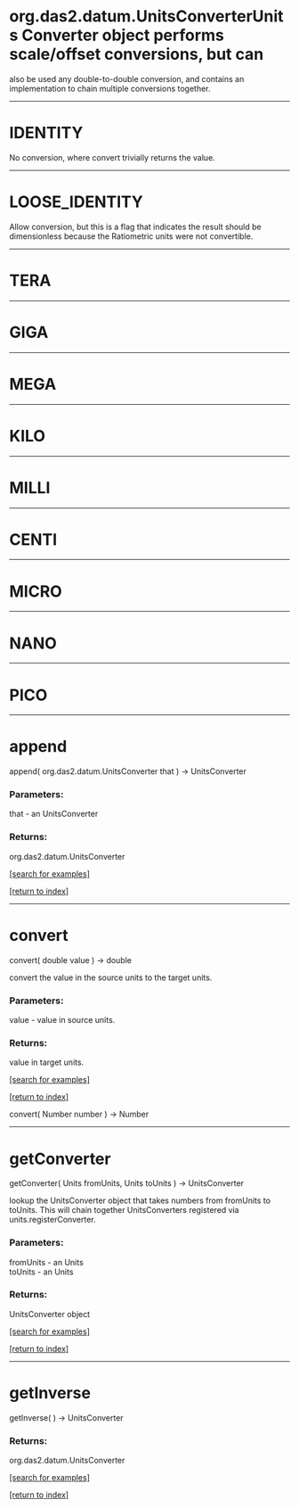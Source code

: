 # org.das2.datum.UnitsConverterUnits Converter object performs scale/offset conversions, but can
 also be used any double-to-double conversion, and contains an
 implementation to chain multiple conversions together.
***
<a name="IDENTITY"></a>
# IDENTITY

No conversion, where convert trivially returns the value.

***
<a name="LOOSE_IDENTITY"></a>
# LOOSE_IDENTITY

Allow conversion, but this is a flag that indicates the result 
 should be dimensionless because the Ratiometric units were
 not convertible.

***
<a name="TERA"></a>
# TERA



***
<a name="GIGA"></a>
# GIGA



***
<a name="MEGA"></a>
# MEGA



***
<a name="KILO"></a>
# KILO



***
<a name="MILLI"></a>
# MILLI



***
<a name="CENTI"></a>
# CENTI



***
<a name="MICRO"></a>
# MICRO



***
<a name="NANO"></a>
# NANO



***
<a name="PICO"></a>
# PICO



***
<a name="append"></a>
# append
append( org.das2.datum.UnitsConverter that ) &rarr; UnitsConverter



### Parameters:
that - an UnitsConverter

### Returns:
org.das2.datum.UnitsConverter


<a href="https://github.com/autoplot/dev/search?q=append&unscoped_q=append">[search for examples]</a>

<a href="https://github.com/autoplot/documentation/blob/master/javadoc/index-all.md">[return to index]</a>

***
<a name="convert"></a>
# convert
convert( double value ) &rarr; double

convert the value in the source units to the target units.

### Parameters:
value - value in source units.

### Returns:
value in target units.

<a href="https://github.com/autoplot/dev/search?q=convert&unscoped_q=convert">[search for examples]</a>

<a href="https://github.com/autoplot/documentation/blob/master/javadoc/index-all.md">[return to index]</a>

convert( Number number ) &rarr; Number<br>
***
<a name="getConverter"></a>
# getConverter
getConverter( Units fromUnits, Units toUnits ) &rarr; UnitsConverter

lookup the UnitsConverter object that takes numbers from fromUnits to toUnits.
 This will chain together UnitsConverters registered via units.registerConverter.

### Parameters:
fromUnits - an Units
<br>toUnits - an Units

### Returns:
UnitsConverter object

<a href="https://github.com/autoplot/dev/search?q=getConverter&unscoped_q=getConverter">[search for examples]</a>

<a href="https://github.com/autoplot/documentation/blob/master/javadoc/index-all.md">[return to index]</a>

***
<a name="getInverse"></a>
# getInverse
getInverse(  ) &rarr; UnitsConverter



### Returns:
org.das2.datum.UnitsConverter


<a href="https://github.com/autoplot/dev/search?q=getInverse&unscoped_q=getInverse">[search for examples]</a>

<a href="https://github.com/autoplot/documentation/blob/master/javadoc/index-all.md">[return to index]</a>

